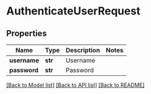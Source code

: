 # AuthenticateUserRequest

## Properties
Name | Type | Description | Notes
------------ | ------------- | ------------- | -------------
**username** | **str** | Username | 
**password** | **str** | Password | 

[[Back to Model list]](../README.md#documentation-for-models) [[Back to API list]](../README.md#documentation-for-api-endpoints) [[Back to README]](../README.md)


